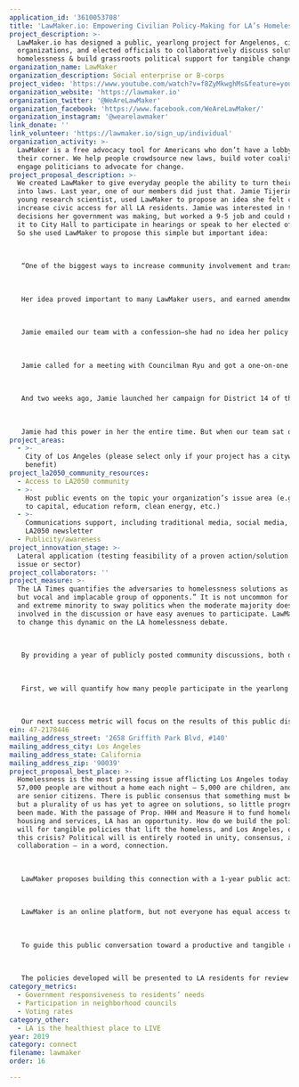 ```yaml
---
application_id: '3610053708'
title: 'LawMaker.io: Empowering Civilian Policy-Making for LA’s Homelessness Crisis'
project_description: >-
  LawMaker.io has designed a public, yearlong project for Angelenos, civic
  organizations, and elected officials to collaboratively discuss solutions for
  homelessness & build grassroots political support for tangible change.
organization_name: LawMaker
organization_description: Social enterprise or B-corps
project_video: 'https://www.youtube.com/watch?v=f8ZyMkwghMs&feature=youtu.be'
organization_website: 'https://lawmaker.io'
organization_twitter: '@WeAreLawMaker'
organization_facebook: 'https://www.facebook.com/WeAreLawMaker/'
organization_instagram: '@wearelawmaker'
link_donate: ''
link_volunteer: 'https://lawmaker.io/sign_up/individual'
organization_activity: >-
  LawMaker is a free advocacy tool for Americans who don’t have a lobbyist in
  their corner. We help people crowdsource new laws, build voter coalitions, &
  engage politicians to advocate for change.
project_proposal_description: >-
  We created LawMaker to give everyday people the ability to turn their ideas
  into laws. Last year, one of our members did just that. Jamie Tijerina, a
  young research scientist, used LawMaker to propose an idea she felt could
  increase civic access for all LA residents. Jamie was interested in the
  decisions her government was making, but worked a 9-5 job and could never make
  it to City Hall to participate in hearings or speak to her elected officials.
  So she used LawMaker to propose this simple but important idea:
   
   
   
   “One of the biggest ways to increase community involvement and transparency is to hold public meetings at times when the public is available to attend. This means that meetings should be scheduled and held at various times throughout the day, including times after 5pm.’’
   
   
   
   Her idea proved important to many LawMaker users, and earned amendments and substantial support. Elected officials took notice, and on January 16, Council President Wesson and Council Member Ryu introduced Jamie’s policy as an official motion before the LA City Council (https://lawmaker.io/successes).
   
   
   
   Jamie emailed our team with a confession—she had no idea her policy could actually make it to her politicians, and she needed some guidance now that it had. We told Jamie she needed to become her own lobbyist, engage council members and civic groups, and advocate that they call for a vote.
   
   
   
   Jamie called for a meeting with Councilman Ryu and got a one-on-one sit-down. She was interviewed by the Neighborhood Council Budget Advocates and explained why she felt many Angelenos don’t or can’t participate in civic life. She advocated for her policy among neighborhood councils and civic groups, resulting in the City receiving 32 letters of support for her motion, including official community impact statements — engagement unheard of for previous “scheduling” policies like hers.
   
   
   
   And two weeks ago, Jamie launched her campaign for District 14 of the LA City Council!
   
   
   
   Jamie had this power in her the entire time. But when our team sat down with her, she told us that seeing her ideas in an official policy motion proved to her that she could make a bigger impact than she had ever previously dreamed. This is exactly the impact LawMaker strives to make.
project_areas:
  - >-
    City of Los Angeles (please select only if your project has a citywide
    benefit)
project_la2050_community_resources:
  - Access to LA2050 community
  - >-
    Host public events on the topic your organization’s issue area (e.g. access
    to capital, education reform, clean energy, etc.) 
  - >-
    Communications support, including traditional media, social media, and
    LA2050 newsletter
  - Publicity/awareness
project_innovation_stage: >-
  Lateral application (testing feasibility of a proven action/solution to a new
  issue or sector)
project_collaborators: ''
project_measure: >-
  The LA Times quantifies the adversaries to homelessness solutions as a “small
  but vocal and implacable group of opponents.” It is not uncommon for a vocal
  and extreme minority to sway politics when the moderate majority doesn’t feel
  involved in the discussion or have easy avenues to participate. LawMaker aims
  to change this dynamic on the LA homelessness debate. 
   
   
   
   By providing a year of publicly posted community discussions, both online and offline, our activation will make it easier for Angelenos to weigh in on homeless issues that impact their neighborhoods. LawMaker will measure the success of this effort with two key metrics. 
   
   
   
   First, we will quantify how many people participate in the yearlong discussion. This will include how many people attend public meetings, propose solutions in person or online, comment or propose amendments, and upvote/downvote ideas on LawMaker. Each of these people will have participated in the civic discourse on solving homelessness in LA.
   
   
   
   Our next success metric will focus on the results of this public discussion. Civic action should result in civic change. The success of this activation should measure that change by the housing and services created as a result of this process. A year after this activation, LawMaker will gauge the success of our endeavor by how many units of housing and dollars of services are proposed by elected officials to address homelessness in the LA area.
ein: 47-2178446
mailing_address_street: '2658 Griffith Park Blvd, #140'
mailing_address_city: Los Angeles
mailing_address_state: California
mailing_address_zip: '90039'
project_proposal_best_place: >-
  Homelessness is the most pressing issue afflicting Los Angeles today. Over
  57,000 people are without a home each night — 5,000 are children, and 4,000
  are senior citizens. There is public consensus that something must be done,
  but a plurality of us has yet to agree on solutions, so little progress has
  been made. With the passage of Prop. HHH and Measure H to fund homeless
  housing and services, LA has an opportunity. How do we build the political
  will for tangible policies that lift the homeless, and Los Angeles, out of
  this crisis? Political will is entirely rooted in unity, consensus, and
  collaboration — in a word, connection. 
   
   
   
   LawMaker proposes building this connection with a 1-year public activation that brings LA residents, homelessness leaders, and elected officials together to answer one question: “What programs to help the homeless can you support in your neighborhood?” The public dialogue will focus on increasing awareness of key levers impacting homelessness and building support for tangible policies to help individuals and families off the streets. 
   
   
   
   LawMaker is an online platform, but not everyone has equal access to technology. To ensure broad participation, LawMaker will work with the City’s neighborhood councils to hold public events in each of LA’s city council districts. These meetings will be advertised well in advance, shared through LawMaker's partners and the NCs, and will be streamed/transcribed online at LawMaker.io. In collaboration with the City, LawMaker will publicize these neighborhood council events as a way to truly connect and constructively discuss issues around homelessness. 
   
   
   
   To guide this public conversation toward a productive and tangible resolution, LawMaker will convene a Leadership Board of six elected officials, six leaders from the homeless service sector, and six civic leaders. This board will guide the various phases of the conversation and provide feedback to stakeholders at regular intervals. For example, problems identified in Phase 1’s open call for problem statements, will then be segmented by the Board into distinct verticals to be addressed in Phase 2, for example: affordable housing, homelessness prevention, mental health services, drug rehabilitation services, veterans programs, and safe parking zones. The elected officials and other board members will also be responsible for consolidating community feedback into draft proposals to help the homeless with programs distributed across the city. See the budget for an outline of the phased process.
   
   
   
   The policies developed will be presented to LA residents for review and comment via public government meetings, neighborhood council meetings, and via the online voting/amendment platform at LawMaker.io. The public nature of these discussions, and the commitment made by the participating elected officials, are designed to build public support and pressure for concrete legislative action based on stakeholder input in the following legislative cycle.
category_metrics:
  - Government responsiveness to residents’ needs
  - Participation in neighborhood councils
  - Voting rates
category_other:
  - LA is the healthiest place to LIVE
year: 2019
category: connect
filename: lawmaker
order: 16

---
```

